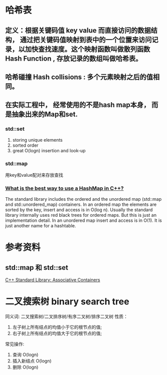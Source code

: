 # 哈希表
##  **定义**：根据关键码值 key value 而直接访问的数据结构， 通过把关键码值映射到表中的一个位置来访问记录，以加快查找速度。这个映射函数叫做散列函数 Hash Function , 存放记录的数组叫做哈希表。

## 哈希碰撞 Hash collisions : 多个元素映射之后的值相同。

## 在实际工程中， 经常使用的不是hash map本身， 而是抽象出来的Map和set.  

### std::set
1. storing unique elements
2. sorted order
3. great O(logn) insertion and look-up

### std::map
用key和value配对来存放查找


### [What is the best way to use a HashMap in C++?](https://stackoverflow.com/questions/3578083/what-is-the-best-way-to-use-a-hashmap-in-c)
The standard library includes the ordered and the unordered map (std::map and std::unordered_map) containers. In an ordered map the elements are sorted by the key, insert and access is in O(log n). Usually the standard library internally uses red black trees for ordered maps. But this is just an implementation detail. In an unordered map insert and access is in O(1). It is just another name for a hashtable.

# 参考资料
## std::map 和 std::set
[C++ Standard Library: Associative Containers](https://app.pluralsight.com/library/courses/c-plus-plus-standard-library-associative-containers/table-of-contents)

# 二叉搜索树 binary search tree
同义词: 二叉搜索树/二叉排序树/有序二叉树/排序二叉树
性质：
1. 左子树上所有结点的均值小于它的根节点的值;
2. 右子树上所有结点的均值大于它的根节点的值;

常见操作:
1. 查询 O(logn) 
2. 插入新结点  O(logn)
3. 删除 O(logn)






